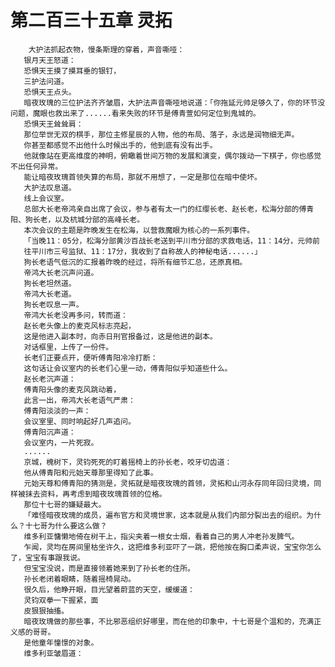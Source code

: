 # 第二百三十五章 灵拓
        大护法抓起衣物，慢条斯理的穿着，声音嘶哑：
       银月天王怒道：
       恐惧天王摸了摸耳垂的银钉，
       三护法问道。
       恐惧天王点头。
       暗夜玫瑰的三位护法齐齐皱眉，大护法声音嘶哑地说道：「你拖延元帅足够久了，你的环节没问题，魔眼也救出来了......看来失败的环节是傅青萱如何定位到鬼城的。
       恐惧天王耸耸肩：
       那位举世无双的棋手，那位主修星辰的人物，他的布局、落子，永远是润物细无声。
       你甚至都感觉不出他什么时候出手的，他到底有没有出手。
       他就像站在更高维度的神明，俯瞰着世间万物的发展和演变，偶尔拨动一下棋子，你也感觉不出任何异常。
       能让暗夜玫瑰首领失算的布局，那就不用想了，一定是那位在暗中使坏。
       大护法叹息道。
       线上会议室。
       总部大长老帝鸿亲自出席了会议，参与者有太一门的红缨长老、赵长老，松海分部的傅青阳、狗长老，以及杭城分部的高峰长老。
       本次会议的主题是昨晚发生在松海，以营救魔眼为核心的一系列事件。
       「当晚11：05分，松海分部黄沙百战长老送到平川市分部的求救电话，11：14分，元帅前
       往平川市三号监狱、11：17分，我收到了自称故人的神秘电话......」
       狗长老语气低沉的汇报着昨晚的经过，将所有细节汇总，还原真相。
       帝鸿大长老沉声问道。
       狗长老坦然道。
       帝鸿大长老道。
       狗长老叹息一声。
       帝鸿大长老没再多问，转而道：
       赵长老头像上的麦克风标志亮起，
       这是他进入副本时，向赤日刑官报备过，这是他进的副本。
       对话框里，上传了一份件。
       长老们正要点开，便听傅青阳冷冷打断：
       这句话让会议室内的长老们心里一动，傅青阳似乎知道些什么。
       赵长老沉声道：
       傅青阳头像的麦克风跳动着，
       此言一出，帝鸿大长老语气严肃：
       傅青阳淡淡的一声：
       会议室里、同时响起好几声追问。
       傅青阳沉声道：
       会议室内，一片死寂。
       ......
       京城，槐树下，灵钧死死的盯着摇椅上的孙长老，咬牙切齿道：
       他从傅青阳和元始天尊那里得知了此事。
       元始天尊和傅青阳的猜测是，灵拓就是暗夜玫瑰的首领，灵拓和山河永存同年回归灵境，同样被抹去资料，再考虑到暗夜玫瑰首领的位格。
       那位十七哥的嫌疑最大。
       「难怪暗夜玫瑰的成员，遍布官方和灵境世家，这本就是从我们内部分裂出去的组织。为什么？十七哥为什么要这么做？
       维多利亚慵懒地倚在树干上，指尖夹着一根女士烟，看着自己的男人冲老孙发脾气。
       乍闻，灵均在房间里枯坐许久，这把维多利亚吓了一跳，把他按在胸口柔声说，宝宝你怎么了，宝宝有事跟我说。
       但宝宝没说，而是直接领着她来到了孙长老的住所。
       孙长老闭着眼睛，随着摇椅晃动。
       很久后，他睁开眼，目光望着蔚蓝的天空，缓缓道：
       灵钧双拳一下握紧，面
       皮狠狠抽搐。
       暗夜玫瑰做的那些事，不比邪恶组织好哪里，而在他的印象中，十七哥是个温和的，充满正义感的哥哥。
       是他童年憧憬的对象。
       维多利亚皱眉道：